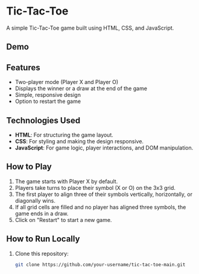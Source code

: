 # Tic-Tac-Toe

A simple Tic-Tac-Toe game built using HTML, CSS, and JavaScript.

## Demo

## Features

- Two-player mode (Player X and Player O)
- Displays the winner or a draw at the end of the game
- Simple, responsive design
- Option to restart the game

## Technologies Used

- **HTML**: For structuring the game layout.
- **CSS**: For styling and making the design responsive.
- **JavaScript**: For game logic, player interactions, and DOM manipulation.

## How to Play

1. The game starts with Player X by default.
2. Players take turns to place their symbol (X or O) on the 3x3 grid.
3. The first player to align three of their symbols vertically, horizontally, or diagonally wins.
4. If all grid cells are filled and no player has aligned three symbols, the game ends in a draw.
5. Click on "Restart" to start a new game.

## How to Run Locally

1. Clone this repository:
   ```bash
   git clone https://github.com/your-username/tic-tac-toe-main.git

